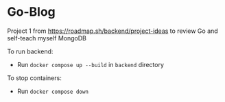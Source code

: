 # Go-Blog
Project 1 from https://roadmap.sh/backend/project-ideas to review Go and self-teach myself MongoDB

To run backend:
- Run `docker compose up --build` in `backend` directory

To stop containers:
- Run `docker compose down`
